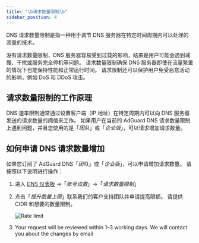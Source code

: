 ```yaml
---
title: "\b请求数量限制\b"
sidebar_position: 4
---
```


DNS 请求数量限制是指一种用于调节 DNS 服务器在特定时间周期内可以处理的流量的技术。

没有请求数量限制，DNS 服务器容易受到过载的影响，结果是用户可能会遇到减慢、干扰或服务完全停机等问题。 请求数量限制确保 DNS 服务器即使在流量繁重的情况下也能保持性能和正常运行时间。 请求限制还可以保护用户免受恶意活动的影响，例如 DoS 和 DDoS 攻击。

## 请求数量限制的工作原理

DNS 速率限制通常通过设置客户端（IP 地址）在特定周期内可以向 DNS 服务器发送的请求数量的阈值来工作。 如果用户在当前的 AdGuard DNS 请求数量限制上遇到问题，并且您使用的是「_团队_」或「_企业版_」，可以请求增加请求数量。

## 如何申请 DNS 请求数量增加

如果您订阅了 AdGuard DNS「_团队_」或「_企业版_」，可以申请增加请求数量。 请按照以下说明进行操作：

1. 进入 [DNS 仪表板](https://adguard-dns.io/dashboard/) →「_账号设置_」→「_请求数量限制_」

2. 点击「_提升数量上限_」联系我们的客户支持团队并申请提高限额。 请提供 CIDR 和想要的数量限制。

   ![Rate limit](https://cdn.adtidy.org/content/kb/dns/private/rate_limit.png)

3. Your request will be reviewed within 1–3 working days. We will contact you about the changes by email
